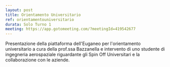 ```yaml
---
layout: post
title: Orientamento Universitario
ref: orientamentouniversitario
durata: Solo Turno 1
meeting: https://app.gotomeeting.com/?meetingId=419542677
---
```


Presentazione della piattaforma dell'Euganeo per l'orientamento universitario a cura della prof.ssa Bazzanella e intervento di uno studente di ingegneria aerospaziale riguardante gli Spin Off Universitari e la collaborazione con le aziende.